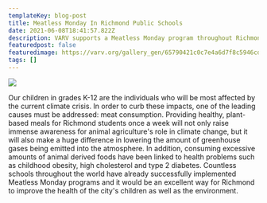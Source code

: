 ```yaml
---
templateKey: blog-post
title: Meatless Monday In Richmond Public Schools
date: 2021-06-08T18:41:57.822Z
description: VARV supports a Meatless Monday program throughout Richmond Public Schools.
featuredpost: false
featuredimage: https://varv.org/gallery_gen/65790421c0c7e4a6d7f8c5946cd36ee8_996x1008.jpg
tags: []
---
```

![](https://varv.org/gallery_gen/65790421c0c7e4a6d7f8c5946cd36ee8_996x1008.jpg)

Our children in grades K-12 are the individuals who will be most affected by the current climate crisis. In order to curb these impacts, one of the leading causes must be addressed: meat consumption. Providing healthy, plant-based meals for Richmond students once a week will not only raise immense awareness for animal agriculture's role in climate change, but it will also make a huge difference in lowering the amount of greenhouse gases being emitted into the atmosphere. In addition, consuming excessive amounts of animal derived foods have been linked to health problems such as childhood obesity, high cholesterol and type 2 diabetes. Countless schools throughout the world have already successfully implemented Meatless Monday programs and it would be an excellent way for Richmond to improve the health of the city's children as well as the environment.